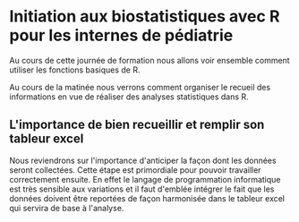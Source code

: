 # Initiation aux biostatistiques avec R pour les internes de pédiatrie

Au cours de cette journée de formation nous allons voir ensemble comment utiliser les fonctions basiques de R.

Au cours de la matinée nous verrons comment organiser le recueil des informations en vue de réaliser des analyses statistiques dans R. 

## L'importance de bien recueillir et remplir son tableur excel
Nous reviendrons sur l'importance d'anticiper la façon dont les données seront collectées. Cette étape est primordiale pour pouvoir travailler correctement ensuite. En effet le langage de programmation informatique est très sensible aux variations et il faut d'emblée intégrer le fait que les données doivent être reportées de façon harmonisée dans le tableur excel qui servira de base à l'analyse. 
